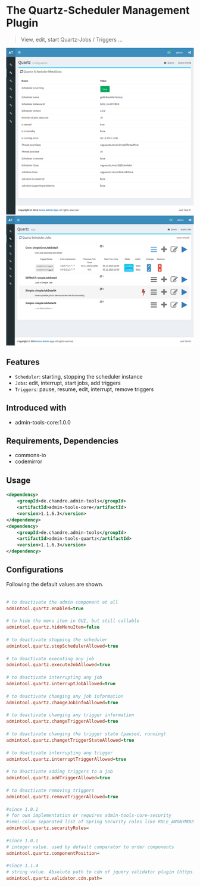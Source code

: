 # The Quartz-Scheduler Management Plugin
> View, edit, start Quartz-Jobs / Triggers ... 

![Preview image](doc/screen_quartzMetadata_org.png?raw=true "AdminTool Quartz Metadata UI")
![Preview image](doc/screen_quartzJobs_org.png?raw=true "AdminTool Quartz Jobs UI")

## Features
* `Scheduler`: starting, stopping the scheduler instance
* `Jobs`: edit, interrupt, start jobs, add triggers
* `Triggers`:  pause, resume, edit, interrupt, remove triggers

## Introduced with
* admin-tools-core:1.0.0

## Requirements, Dependencies
* commons-io
* codemirror

## Usage

```xml
<dependency>
	<groupId>de.chandre.admin-tools</groupId>
	<artifactId>admin-tools-core</artifactId>
	<version>1.1.6.3</version>
</dependency>
<dependency>
	<groupId>de.chandre.admin-tools</groupId>
	<artifactId>admin-tools-quartz</artifactId>
	<version>1.1.6.3</version>
</dependency>
```

## Configurations

Following the default values are shown.	
```ini

# to deactivate the admin component at all
admintool.quartz.enabled=true

# to hide the menu item in GUI, but still callable
admintool.quartz.hideMenuItem=false

# to deactivate stopping the scheduler
admintool.quartz.stopSchedulerAllowed=true

# to deactivate executing any job
admintool.quartz.executeJobAllowed=true

# to deactivate interrupting any job
admintool.quartz.interruptJobAllowed=true

# to deactivate changing any job information
admintool.quartz.changeJobInfoAllowed=true

# to deactivate changing any trigger information 
admintool.quartz.changeTriggerAllowed=true

# to deactivate changing the trigger state (paused, running)
admintool.quartz.changetTriggerStateAllowed=true

# to deactivate interrupting any trigger
admintool.quartz.interruptTriggerAllowed=true

# to deactivate adding triggers to a job
admintool.quartz.addTriggerAllowed=true

# to deactivate removing triggers
admintool.quartz.removeTriggerAllowed=true

#since 1.0.1
# for own implementation or requires admin-tools-core-security
#semi-colon separated list of Spring Security roles like ROLE_ANONYMOUS;ROLE_ADMIN
admintool.quartz.securityRoles=

#since 1.0.1
# integer value. used by default comparator to order components
admintool.quartz.componentPosition=

#since 1.1.4
# string value. Absolute path to cdn of jquery validator plugin (https://github.com/1000hz/bootstrap-validator)
admintool.quartz.validator.cdn.path=
	
```